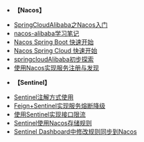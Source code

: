 <!-- docs/_sidebar.md -->
* **【Nacos】**
- [SpringCloudAlibaba之Nacos入门](/JAVA/SpringCloudAlibaba/doc/SpringCloudAlibaba之Nacos入门.md)
- [nacos-alibaba学习笔记](/JAVA/SpringCloudAlibaba/doc/nacos-alibaba.md)
- [Nacos Spring Boot 快速开始](/JAVA/SpringCloudAlibaba/doc/NacosSpringBoot快速开始.md)
- [Nacos Spring Cloud 快速开始](/JAVA/SpringCloudAlibaba/doc/NacosSpringCloud快速开始.md)
- [springcloudAlibaba初步探索](/JAVA/SpringCloudAlibaba/doc/springcloudAlibaba初步探索.md)
- [使用Nacos实现服务注册与发现](/JAVA/SpringCloudAlibaba/doc/使用Nacos实现服务注册与发现.md)
* **【Sentinel】**
- [Sentinel注解方式使用](/JAVA/SpringCloudAlibaba/doc/Sentinel注解方式使用.md)
- [Feign+Sentinel实现服务熔断降级](/JAVA/SpringCloudAlibaba/doc/Feign+Sentinel实现服务熔断降级.md)
- [使用Sentinel实现接口限流](/JAVA/SpringCloudAlibaba/doc/使用Sentinel实现接口限流.md)
- [Sentinel使用Nacos存储规则](/JAVA/SpringCloudAlibaba/doc/Sentinel使用Nacos存储规则.md)
- [Sentinel Dashboard中修改规则同步到Nacos](/JAVA/SpringCloudAlibaba/doc/SentinelDashboard中修改规则同步到Nacos.md)



